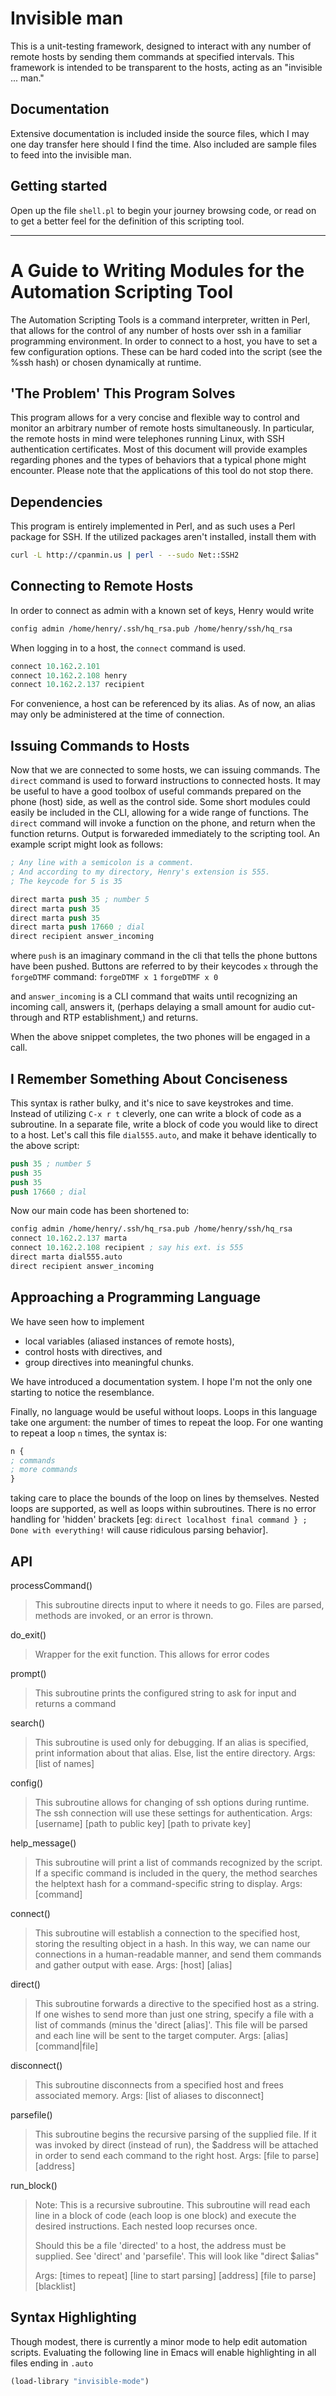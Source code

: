 # Invisible man

This is a unit-testing framework, designed to interact with any number
of remote hosts by sending them commands at specified intervals. This
framework is intended to be transparent to the hosts, acting as an
"invisible ... man."

## Documentation

Extensive documentation is included inside the source files, which I
may one day transfer here should I find the time. Also included are
sample files to feed into the invisible man.

## Getting started

Open up the file `shell.pl` to begin your journey browsing code, or
read on to get a better feel for the definition of this scripting
tool.

---

# A Guide to Writing Modules for the Automation Scripting Tool

The Automation Scripting Tools is a command interpreter, written in
Perl, that allows for the control of any number of hosts over ssh in a
familiar programming environment. In order to connect to a host, you
have to set a few configuration options. These can be hard coded into
the script (see the %ssh hash) or chosen dynamically at runtime.

## 'The Problem' This Program Solves

This program allows for a very concise and flexible way to control and
monitor an arbitrary number of remote hosts simultaneously. In
particular, the remote hosts in mind were telephones running Linux,
with SSH authentication certificates. Most of this document will
provide examples regarding phones and the types of behaviors that a
typical phone might encounter. Please note that the applications of
this tool do not stop there.

## Dependencies

This program is entirely implemented in Perl, and as such uses a Perl
package for SSH. If the utilized packages aren't installed, install
them with

```bash
curl -L http://cpanmin.us | perl - --sudo Net::SSH2
```

## Connecting to Remote Hosts
In order to connect as admin with a known set of keys, Henry would write

```lisp
config admin /home/henry/.ssh/hq_rsa.pub /home/henry/ssh/hq_rsa
```

When logging in to a host, the `connect` command is used.

```lisp
connect 10.162.2.101
connect 10.162.2.108 henry
connect 10.162.2.137 recipient
```

For convenience, a host can be referenced by its alias. As of now, an
alias may only be administered at the time of connection.

## Issuing Commands to Hosts

Now that we are connected to some hosts, we can issuing commands. The
`direct` command is used to forward instructions to connected
hosts. It may be useful to have a good toolbox of useful commands
prepared on the phone (host) side, as well as the control side. Some
short modules could easily be included in the CLI, allowing for a wide
range of functions. The `direct` command will invoke a function on the
phone, and return when the function returns. Output is forwareded
immediately to the scripting tool. An example script might look as
follows:

```lisp
; Any line with a semicolon is a comment.
; And according to my directory, Henry's extension is 555.
; The keycode for 5 is 35

direct marta push 35 ; number 5
direct marta push 35
direct marta push 35
direct marta push 17660 ; dial
direct recipient answer_incoming
```

where `push` is an imaginary command in the cli that tells the phone
buttons have been pushed. Buttons are referred to by their keycodes
`x` through the `forgeDTMF` command:
`forgeDTMF x 1`
`forgeDTMF x 0`

and `answer_incoming` is a CLI command that waits until recognizing an
incoming call, answers it, (perhaps delaying a small amount for audio
cut-through and RTP establishment,) and returns.


When the above snippet completes, the two phones will be engaged in a
call.


## I Remember Something About Conciseness

This syntax is rather bulky, and it's nice to save keystrokes and
time. Instead of utilizing `C-x r t` cleverly, one can write a block
of code as a subroutine. In a separate file, write a block of code you
would like to direct to a host. Let's call this file `dial555.auto`,
and make it behave identically to the above script:

```lisp
push 35 ; number 5
push 35
push 35
push 17660 ; dial
```


Now our main code has been shortened to:

```lisp
config admin /home/henry/.ssh/hq_rsa.pub /home/henry/ssh/hq_rsa
connect 10.162.2.137 marta
connect 10.162.2.108 recipient ; say his ext. is 555
direct marta dial555.auto
direct recipient answer_incoming
```

## Approaching a Programming Language

We have seen how to implement
- local variables (aliased instances of remote hosts),
- control hosts with directives, and
- group directives into meaningful chunks.

We have introduced a documentation system. I hope I'm not the only one
starting to notice the resemblance.

Finally, no language would be useful without loops. Loops in this
language take one argument: the number of times to repeat the
loop. For one wanting to repeat a loop `n` times, the syntax is:

```lisp
n {
; commands
; more commands
}
```

taking care to place the bounds of the loop on lines by
themselves. Nested loops are supported, as well as loops within
subroutines. There is no error handling for 'hidden' brackets
[eg: `direct localhost final command } ; Done with everything!`
will cause ridiculous parsing behavior].

## API

processCommand()

> This subroutine directs input to where it needs to go. Files are parsed,
> methods are invoked, or an error is thrown.

do_exit()

> Wrapper for the exit function. This allows for error codes

prompt()

> This subroutine prints the configured string to ask for input and returns a command

search()

> This subroutine is used only for debugging. If an alias is specified,
> print information about that alias. Else, list the entire directory.
> Args: [list of names]

config()

> This subroutine allows for changing of ssh options during runtime.
> The ssh connection will use these settings for authentication.
> Args: [username] [path to public key] [path to private key]

help_message()

> This subroutine will print a list of commands recognized by the script.
> If a specific command is included in the query, the method searches the
> helptext hash for a command-specific string to display.
> Args: [command]

connect()

> This subroutine will establish a connection to the specified host, storing
> the resulting object in a hash. In this way, we can name our connections
> in a human-readable manner, and send them commands and gather output with ease.
> Args: [host] [alias]

direct()

> This subroutine forwards a directive to the specified host as a string.
> If one wishes to send more than just one string, specify a file with
> a list of commands (minus the 'direct [alias]'. This file will be parsed
> and each line will be sent to the target computer.
> Args: [alias] [command|file]

disconnect()

> This subroutine disconnects from a specified host and frees associated memory.
> Args: [list of aliases to disconnect]

parsefile()

> This subroutine begins the recursive parsing of the supplied file.
> If it was invoked by direct (instead of run), the $address will
> be attached in order to send each command to the right host.
> Args: [file to parse] [address]

run_block()

> Note: This is a recursive subroutine.
> This subroutine will read each line in a block of code (each loop is one block)
> and execute the desired instructions. Each nested loop recurses once.
>
> Should this be a file 'directed' to a host, the address must be supplied.
> See 'direct' and 'parsefile'. This will look like "direct $alias"
>
> Args: [times to repeat] [line to start parsing] [address] [file to parse] [blacklist]

## Syntax Highlighting

Though modest, there is currently a minor mode to help edit automation
scripts. Evaluating the following line in Emacs will enable
highlighting in all files ending in `.auto`

```lisp
(load-library "invisible-mode")
```
